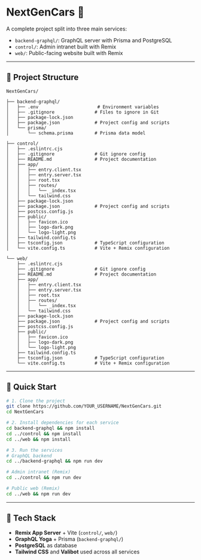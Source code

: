# NextGenCars 🚗

A complete project split into three main services:

- `backend-graphql/`: GraphQL server with Prisma and PostgreSQL
- `control/`: Admin intranet built with Remix
- `web/`: Public-facing website built with Remix

---

## 📁 Project Structure

```
NextGenCars/

├── backend-graphql/
│   ├── .env                      # Environment variables
│   ├── .gitignore               # Files to ignore in Git
│   ├── package-lock.json
│   ├── package.json             # Project config and scripts
│   └── prisma/
│       └── schema.prisma        # Prisma data model

├── control/
│   ├── .eslintrc.cjs
│   ├── .gitignore               # Git ignore config
│   ├── README.md                # Project documentation
│   ├── app/
│   │   ├── entry.client.tsx
│   │   ├── entry.server.tsx
│   │   ├── root.tsx
│   │   ├── routes/
│   │   │   └── _index.tsx
│   │   └── tailwind.css
│   ├── package-lock.json
│   ├── package.json             # Project config and scripts
│   ├── postcss.config.js
│   ├── public/
│   │   ├── favicon.ico
│   │   ├── logo-dark.png
│   │   └── logo-light.png
│   ├── tailwind.config.ts
│   ├── tsconfig.json            # TypeScript configuration
│   └── vite.config.ts           # Vite + Remix configuration

└── web/
    ├── .eslintrc.cjs
    ├── .gitignore               # Git ignore config
    ├── README.md                # Project documentation
    ├── app/
    │   ├── entry.client.tsx
    │   ├── entry.server.tsx
    │   ├── root.tsx
    │   ├── routes/
    │   │   └── _index.tsx
    │   └── tailwind.css
    ├── package-lock.json
    ├── package.json             # Project config and scripts
    ├── postcss.config.js
    ├── public/
    │   ├── favicon.ico
    │   ├── logo-dark.png
    │   └── logo-light.png
    ├── tailwind.config.ts
    ├── tsconfig.json            # TypeScript configuration
    └── vite.config.ts           # Vite + Remix configuration
```

---

## 🚀 Quick Start

```bash
# 1. Clone the project
git clone https://github.com/YOUR_USERNAME/NextGenCars.git
cd NextGenCars

# 2. Install dependencies for each service
cd backend-graphql && npm install
cd ../control && npm install
cd ../web && npm install

# 3. Run the services
# GraphQL backend
cd ../backend-graphql && npm run dev

# Admin intranet (Remix)
cd ../control && npm run dev

# Public web (Remix)
cd ../web && npm run dev
```

---

## 🧱 Tech Stack

- **Remix App Server** + Vite (`control/`, `web/`)
- **GraphQL Yoga** + Prisma (`backend-graphql/`)
- **PostgreSQL** as database
- **Tailwind CSS** and **Valibot** used across all services
